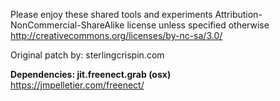 Please enjoy these shared tools and experiments
Attribution-NonCommercial-ShareAlike license
unless specified otherwise 
http://creativecommons.org/licenses/by-nc-sa/3.0/

 Original patch by: sterlingcrispin.com
 


<b>Dependencies: jit.freenect.grab (osx)</b><br>
 https://jmpelletier.com/freenect/
